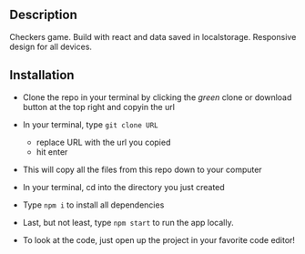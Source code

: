 

## Description

Checkers game.
Build with react and data saved in localstorage.
Responsive design for all devices.

## Installation
- Clone the repo in your terminal by clicking the _green_ clone or download button at the top right and copyin the url
- In your terminal, type ```git clone URL```
  - replace URL with the url you copied
  - hit enter
- This will copy all the files from this repo down to your computer
- In your terminal, cd into the directory you just created
- Type ```npm i``` to install all dependencies
- Last, but not least, type ```npm start``` to run the app locally.

- To look at the code, just open up the project in your favorite code editor!

